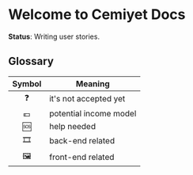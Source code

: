 # Welcome to Cemiyet Docs

**Status**: Writing user stories.

## Glossary

| Symbol | Meaning |
|:-:|--|
| ❓ | it's not accepted yet |
| 💶 | potential income model |
| 🆘 | help needed |
| 🎞️ | back-end related |
| 🖼️ | front-end related |
